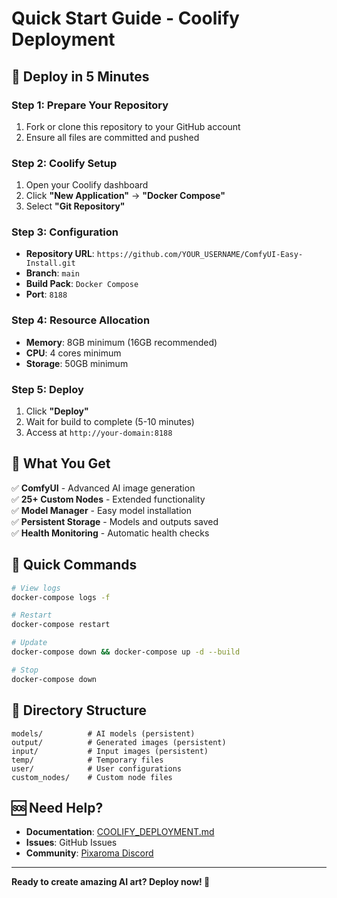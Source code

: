 # Quick Start Guide - Coolify Deployment

## 🚀 Deploy in 5 Minutes

### Step 1: Prepare Your Repository
1. Fork or clone this repository to your GitHub account
2. Ensure all files are committed and pushed

### Step 2: Coolify Setup
1. Open your Coolify dashboard
2. Click **"New Application"** → **"Docker Compose"**
3. Select **"Git Repository"**

### Step 3: Configuration
- **Repository URL**: `https://github.com/YOUR_USERNAME/ComfyUI-Easy-Install.git`
- **Branch**: `main`
- **Build Pack**: `Docker Compose`
- **Port**: `8188`

### Step 4: Resource Allocation
- **Memory**: 8GB minimum (16GB recommended)
- **CPU**: 4 cores minimum
- **Storage**: 50GB minimum

### Step 5: Deploy
1. Click **"Deploy"**
2. Wait for build to complete (5-10 minutes)
3. Access at `http://your-domain:8188`

## 🎯 What You Get

✅ **ComfyUI** - Advanced AI image generation  
✅ **25+ Custom Nodes** - Extended functionality  
✅ **Model Manager** - Easy model installation  
✅ **Persistent Storage** - Models and outputs saved  
✅ **Health Monitoring** - Automatic health checks  

## 🔧 Quick Commands

```bash
# View logs
docker-compose logs -f

# Restart
docker-compose restart

# Update
docker-compose down && docker-compose up -d --build

# Stop
docker-compose down
```

## 📁 Directory Structure
```
models/          # AI models (persistent)
output/          # Generated images (persistent)
input/           # Input images (persistent)
temp/            # Temporary files
user/            # User configurations
custom_nodes/    # Custom node files
```

## 🆘 Need Help?

- **Documentation**: [COOLIFY_DEPLOYMENT.md](COOLIFY_DEPLOYMENT.md)
- **Issues**: GitHub Issues
- **Community**: [Pixaroma Discord](https://discord.com/invite/gggpkVgBf3)

---
**Ready to create amazing AI art? Deploy now! 🎨**
